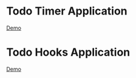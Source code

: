 # Todo Timer Application
[Demo](https://todo-97ftu4jqz-flints-projects-a0792ea9.vercel.app/)

# Todo Hooks Application
[Demo](https://todo-8dmd3i702-flints-projects-a0792ea9.vercel.app/)
